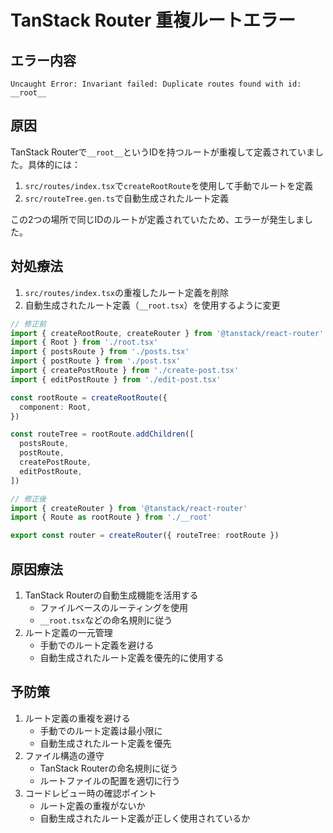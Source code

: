 # TanStack Router 重複ルートエラー

## エラー内容
```
Uncaught Error: Invariant failed: Duplicate routes found with id: __root__
```

## 原因
TanStack Routerで`__root__`というIDを持つルートが重複して定義されていました。具体的には：

1. `src/routes/index.tsx`で`createRootRoute`を使用して手動でルートを定義
2. `src/routeTree.gen.ts`で自動生成されたルート定義

この2つの場所で同じIDのルートが定義されていたため、エラーが発生しました。

## 対処療法
1. `src/routes/index.tsx`の重複したルート定義を削除
2. 自動生成されたルート定義（`__root.tsx`）を使用するように変更

```typescript
// 修正前
import { createRootRoute, createRouter } from '@tanstack/react-router'
import { Root } from './root.tsx'
import { postsRoute } from './posts.tsx'
import { postRoute } from './post.tsx'
import { createPostRoute } from './create-post.tsx'
import { editPostRoute } from './edit-post.tsx'

const rootRoute = createRootRoute({
  component: Root,
})

const routeTree = rootRoute.addChildren([
  postsRoute,
  postRoute,
  createPostRoute,
  editPostRoute,
])

// 修正後
import { createRouter } from '@tanstack/react-router'
import { Route as rootRoute } from './__root'

export const router = createRouter({ routeTree: rootRoute })
```

## 原因療法
1. TanStack Routerの自動生成機能を活用する
   - ファイルベースのルーティングを使用
   - `__root.tsx`などの命名規則に従う
2. ルート定義の一元管理
   - 手動でのルート定義を避ける
   - 自動生成されたルート定義を優先的に使用する

## 予防策
1. ルート定義の重複を避ける
   - 手動でのルート定義は最小限に
   - 自動生成されたルート定義を優先
2. ファイル構造の遵守
   - TanStack Routerの命名規則に従う
   - ルートファイルの配置を適切に行う
3. コードレビュー時の確認ポイント
   - ルート定義の重複がないか
   - 自動生成されたルート定義が正しく使用されているか 